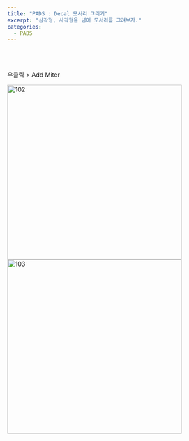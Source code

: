 ```yaml
---
title: "PADS : Decal 모서리 그리기"
excerpt: "삼각형, 사각형을 넘어 모서리를 그려보자."
categories:
  - PADS
---
```


<br>

<br>

우클릭 > Add Miter

<img width="400" alt="102" src="https://github.com/sehun98/TIL/assets/100746863/8995fc28-54b7-4a6f-a140-8ecc837b073e">

<img width="400" alt="103" src="https://github.com/sehun98/TIL/assets/100746863/2e490494-e482-42d4-8651-9fa8f3cc7e3c">



<br>

<br>
